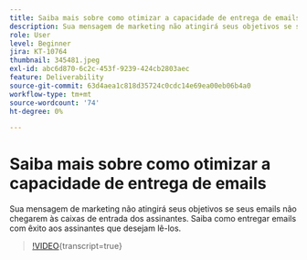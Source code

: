 ```yaml
---
title: Saiba mais sobre como otimizar a capacidade de entrega de emails
description: Sua mensagem de marketing não atingirá seus objetivos se seus emails não chegarem às caixas de entrada dos assinantes. Saiba como entregar emails com êxito aos assinantes que desejam lê-los.
role: User
level: Beginner
jira: KT-10764
thumbnail: 345481.jpeg
exl-id: abc6d870-6c2c-453f-9239-424cb2803aec
feature: Deliverability
source-git-commit: 63d4aea1c818d35724c0cdc14e69ea00eb06b4a0
workflow-type: tm+mt
source-wordcount: '74'
ht-degree: 0%

---
```


# Saiba mais sobre como otimizar a capacidade de entrega de emails

Sua mensagem de marketing não atingirá seus objetivos se seus emails não chegarem às caixas de entrada dos assinantes. Saiba como entregar emails com êxito aos assinantes que desejam lê-los.

>[!VIDEO](https://video.tv.adobe.com/v/3413178/?quality=12&learn=on&captions=por_br){transcript=true}
